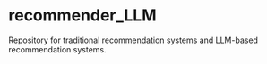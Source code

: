 # recommender_LLM
Repository for traditional recommendation systems and LLM-based recommendation systems.
